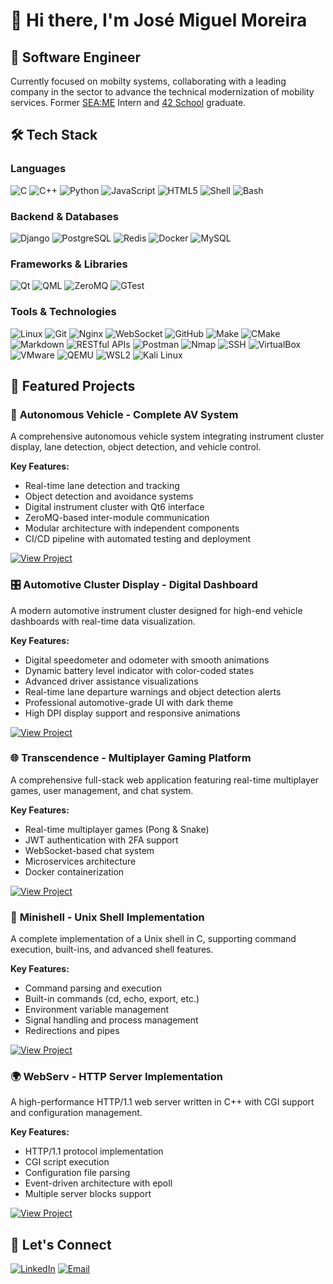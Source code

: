 # 👋 Hi there, I'm José Miguel Moreira

## 🚀 Software Engineer

Currently focused on mobilty systems, collaborating with a leading company in the sector to advance the technical modernization of mobility services.
Former [SEA:ME](https://www.seame.space/) Intern and [42 School](https://www.42network.org/) graduate.

## 🛠️ Tech Stack

### **Languages**
![C](https://img.shields.io/badge/C-00599C?style=for-the-badge&logo=c&logoColor=white)
![C++](https://img.shields.io/badge/C++-00599C?style=for-the-badge&logo=c%2B%2B&logoColor=white)
![Python](https://img.shields.io/badge/Python-3776AB?style=for-the-badge&logo=python&logoColor=white)
![JavaScript](https://img.shields.io/badge/JavaScript-F7DF1E?style=for-the-badge&logo=javascript&logoColor=black)
![HTML5](https://img.shields.io/badge/HTML5-E34F26?style=for-the-badge&logo=html5&logoColor=white)
![Shell](https://img.shields.io/badge/Shell-4EAA25?style=for-the-badge)
![Bash](https://img.shields.io/badge/Bash-4EAA25?style=for-the-badge&logo=gnubash&logoColor=white)

### **Backend & Databases**
![Django](https://img.shields.io/badge/Django-092E20?style=for-the-badge&logo=django&logoColor=white)
![PostgreSQL](https://img.shields.io/badge/PostgreSQL-316192?style=for-the-badge&logo=postgresql&logoColor=white)
![Redis](https://img.shields.io/badge/Redis-DC382D?style=for-the-badge&logo=redis&logoColor=white)
![Docker](https://img.shields.io/badge/Docker-2496ED?style=for-the-badge&logo=docker&logoColor=white)
![MySQL](https://img.shields.io/badge/MySQL-4479A1?style=for-the-badge&logo=mysql&logoColor=white)

### **Frameworks & Libraries**
![Qt](https://img.shields.io/badge/Qt-41CD52?style=for-the-badge&logo=qt&logoColor=white)
![QML](https://img.shields.io/badge/QML-41CD52?style=for-the-badge&logo=qt&logoColor=white)
![ZeroMQ](https://img.shields.io/badge/ZeroMQ-DF0000?style=for-the-badge&logo=zeromq&logoColor=white)
![GTest](https://img.shields.io/badge/GTest-4285F4?style=for-the-badge&logo=googletest&logoColor=white)

### **Tools & Technologies**
![Linux](https://img.shields.io/badge/Linux-FCC624?style=for-the-badge&logo=linux&logoColor=black)
![Git](https://img.shields.io/badge/Git-F05032?style=for-the-badge&logo=git&logoColor=white)
![Nginx](https://img.shields.io/badge/Nginx-009639?style=for-the-badge&logo=nginx&logoColor=white)
![WebSocket](https://img.shields.io/badge/WebSocket-000000?style=for-the-badge&logo=websocket&logoColor=white)
![GitHub](https://img.shields.io/badge/GitHub-181717?style=for-the-badge&logo=github&logoColor=white)
![Make](https://img.shields.io/badge/Make-6D4C41?style=for-the-badge)
![CMake](https://img.shields.io/badge/CMake-064F8C?style=for-the-badge&logo=cmake&logoColor=white)
![Markdown](https://img.shields.io/badge/Markdown-000000?style=for-the-badge&logo=markdown&logoColor=white)
![RESTful APIs](https://img.shields.io/badge/RESTful%20APIs-005571?style=for-the-badge)
![Postman](https://img.shields.io/badge/Postman-FF6C37?style=for-the-badge&logo=postman&logoColor=white)
![Nmap](https://img.shields.io/badge/Nmap-2F5A7A?style=for-the-badge)
![SSH](https://img.shields.io/badge/SSH-333333?style=for-the-badge)
![VirtualBox](https://img.shields.io/badge/VirtualBox-183A61?style=for-the-badge&logo=virtualbox&logoColor=white)
![VMware](https://img.shields.io/badge/VMware-607078?style=for-the-badge&logo=vmware&logoColor=white)
![QEMU](https://img.shields.io/badge/QEMU-FF6600?style=for-the-badge&logo=qemu&logoColor=white)
![WSL2](https://img.shields.io/badge/WSL2-00BCF2?style=for-the-badge&logo=windows&logoColor=white)
![Kali Linux](https://img.shields.io/badge/Kali%20Linux-557C94?style=for-the-badge&logo=kalilinux&logoColor=white)

## 🎯 Featured Projects

### 🚗 **Autonomous Vehicle** - Complete AV System
A comprehensive autonomous vehicle system integrating instrument cluster display, lane detection, object detection, and vehicle control.

**Key Features:**
- Real-time lane detection and tracking
- Object detection and avoidance systems
- Digital instrument cluster with Qt6 interface
- ZeroMQ-based inter-module communication
- Modular architecture with independent components
- CI/CD pipeline with automated testing and deployment

[![View Project](https://img.shields.io/badge/View_Project-SEAME_AV-blue?style=for-the-badge)](https://github.com/SEAME-pt/Team06_autonomous-vehicle)

### 🎛️ **Automotive Cluster Display** - Digital Dashboard
A modern automotive instrument cluster designed for high-end vehicle dashboards with real-time data visualization.

**Key Features:**
- Digital speedometer and odometer with smooth animations
- Dynamic battery level indicator with color-coded states
- Advanced driver assistance visualizations
- Real-time lane departure warnings and object detection alerts
- Professional automotive-grade UI with dark theme
- High DPI display support and responsive animations

[![View Project](https://img.shields.io/badge/View_Project-SEAME_CLUSTER-blue?style=for-the-badge)](https://github.com/SEAME-pt/Team06_DES_Instrument-Cluster)

### 🌐 **Transcendence** - Multiplayer Gaming Platform
A comprehensive full-stack web application featuring real-time multiplayer games, user management, and chat system.

**Key Features:**
- Real-time multiplayer games (Pong & Snake)
- JWT authentication with 2FA support
- WebSocket-based chat system
- Microservices architecture
- Docker containerization

[![View Project](https://img.shields.io/badge/View_Project-42_Transcendence-blue?style=for-the-badge)](https://github.com/zemiguelmoreira/42-transcendence)

### 🐚 **Minishell** - Unix Shell Implementation
A complete implementation of a Unix shell in C, supporting command execution, built-ins, and advanced shell features.

**Key Features:**
- Command parsing and execution
- Built-in commands (cd, echo, export, etc.)
- Environment variable management
- Signal handling and process management
- Redirections and pipes

[![View Project](https://img.shields.io/badge/View_Project-42_Minishell-blue?style=for-the-badge)](https://github.com/zemiguelmoreira/42-minishell)

### 🌍 **WebServ** - HTTP Server Implementation
A high-performance HTTP/1.1 web server written in C++ with CGI support and configuration management.

**Key Features:**
- HTTP/1.1 protocol implementation
- CGI script execution
- Configuration file parsing
- Event-driven architecture with epoll
- Multiple server blocks support

[![View Project](https://img.shields.io/badge/View_Project-42_WebServ-blue?style=for-the-badge)](https://github.com/zemiguelmoreira/42-webserv)

## 🤝 Let's Connect

[![LinkedIn](https://img.shields.io/badge/LinkedIn-0077B5?style=for-the-badge&logo=linkedin&logoColor=white)](https://linkedin.com/in/zemiguelmoreira)
[![Email](https://img.shields.io/badge/Email-D14836?style=for-the-badge&logo=gmail&logoColor=white)](mailto:zmdmoreira@gmail.com)
